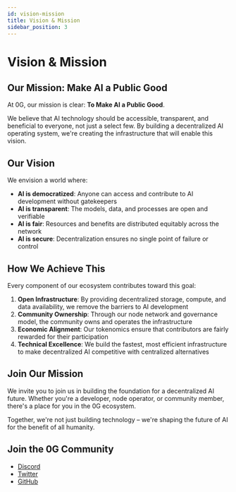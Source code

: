 ```yaml
---
id: vision-mission
title: Vision & Mission
sidebar_position: 3
---
```


# Vision & Mission

## Our Mission: Make AI a Public Good

At 0G, our mission is clear: **To Make AI a Public Good**.

We believe that AI technology should be accessible, transparent, and beneficial to everyone, not just a select few. By building a decentralized AI operating system, we're creating the infrastructure that will enable this vision.

## Our Vision

We envision a world where:

- **AI is democratized**: Anyone can access and contribute to AI development without gatekeepers
- **AI is transparent**: The models, data, and processes are open and verifiable
- **AI is fair**: Resources and benefits are distributed equitably across the network
- **AI is secure**: Decentralization ensures no single point of failure or control

## How We Achieve This

Every component of our ecosystem contributes toward this goal:

1. **Open Infrastructure**: By providing decentralized storage, compute, and data availability, we remove the barriers to AI development
2. **Community Ownership**: Through our node network and governance model, the community owns and operates the infrastructure
3. **Economic Alignment**: Our tokenomics ensure that contributors are fairly rewarded for their participation
4. **Technical Excellence**: We build the fastest, most efficient infrastructure to make decentralized AI competitive with centralized alternatives

## Join Our Mission

We invite you to join us in building the foundation for a decentralized AI future. Whether you're a developer, node operator, or community member, there's a place for you in the 0G ecosystem.

Together, we're not just building technology – we're shaping the future of AI for the benefit of all humanity.

## Join the 0G Community

- [Discord](https://discord.gg/0gLabs)
- [Twitter](https://twitter.com/0g_Labs)
- [GitHub](https://github.com/0G-Labs/0g-docs)